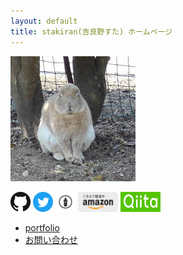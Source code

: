 ```yaml
---
layout: default
title: stakiran(吉良野すた) ホームページ
---
```


![avatar](assets/img/avatar_half.jpg)

<a href="https://github.com/stakiran"><img src="assets/logo/GitHub-Mark-32px.png"></a>
<a href="https://twitter.com/stakiran2"><img src="assets/logo/Twitter_Social_Icon_Circle_Color.svg" width="32" height="32"></a>
<a href="http://stakiran.hatenablog.com/"><img src="assets/logo/hatenablog-logo.svg" width="32" height="32"></a>
<a href="https://www.amazon.co.jp/%E5%90%89%E8%89%AF%E9%87%8E%E3%81%99%E3%81%9F/e/B07JLHMBDV"><img src="assets/logo/kindle_gray.png" width="64" height="32"></a>
<a href="https://qiita.com/sta"><img src="assets/logo/qiita.png" width="64" height="32"></a>

- [portfolio](portfolio.md)
- [お問い合わせ](contact.md)
